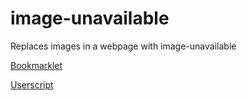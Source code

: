 # image-unavailable
Replaces images in a webpage with image-unavailable

[Bookmarklet](https://raw.githubusercontent.com/coolcraftnet18/image-unavailable/master/bookmarklet.js)

[Userscript](https://raw.githubusercontent.com/coolcraftnet18/image-unavailable/master/userscript.js)
